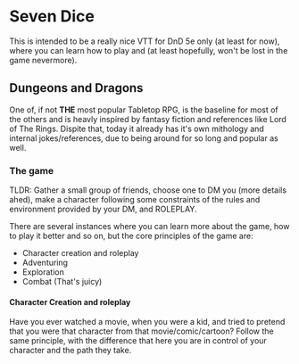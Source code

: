 # Seven Dice

This is intended to be a really nice VTT for DnD 5e only (at least for now), where you can learn how to play and (at least hopefully, won't be lost in the game nevermore).

## Dungeons and Dragons

One of, if not **THE** most popular Tabletop RPG, is the baseline for most of the others and is heavly inspired by fantasy fiction and references like Lord of The Rings. Dispite that, today it already has it's own mithology and internal jokes/references, due to being around for so long and popular as well.

### The game

TLDR: Gather a small group of friends, choose one to DM you (more details ahed), make a character following some constraints of the rules and environment provided by your DM, and ROLEPLAY.

There are several instances where you can learn more about the game, how to play it better and so on, but the core principles of the game are:

- Character creation and roleplay
- Adventuring
- Exploration
- Combat (That's juicy)

#### Character Creation and roleplay

Have you ever watched a movie, when you were a kid, and tried to pretend that you were that character from that movie/comic/cartoon? Follow the same principle, with the difference that here you are in control of your character and the path they take.
